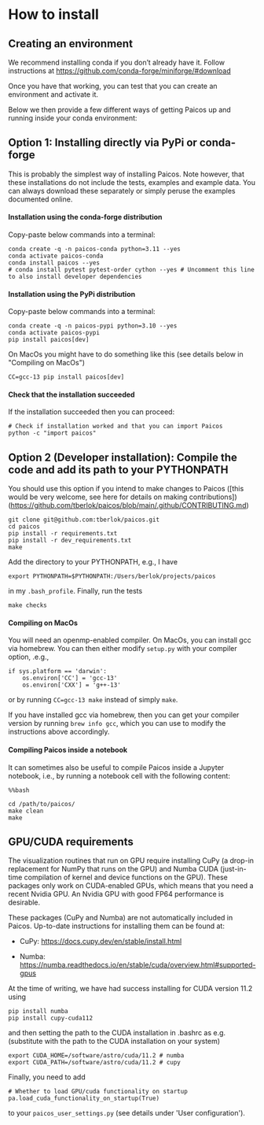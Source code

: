 # How to install

## Creating an environment

We recommend installing conda if you don’t already have it. Follow instructions at <https://github.com/conda-forge/miniforge/#download>

Once you have that working, you can test that you can create an environment and activate it.

Below we then provide a few different ways of getting Paicos up and running inside your conda environment:

## Option 1: Installing directly via PyPi or conda-forge

This is probably the simplest way of installing Paicos. Note however, that
these installations do not include the tests, examples and example data.
You can always download these separately or simply peruse the examples documented online.

#### Installation using the conda-forge distribution

Copy-paste below commands into a terminal:
```
conda create -q -n paicos-conda python=3.11 --yes
conda activate paicos-conda
conda install paicos --yes
# conda install pytest pytest-order cython --yes # Uncomment this line to also install developer dependencies
```

#### Installation using the PyPi distribution 

Copy-paste below commands into a terminal:
```
conda create -q -n paicos-pypi python=3.10 --yes
conda activate paicos-pypi
pip install paicos[dev]
```

On MacOs you might have to do something like this (see details below in "Compiling on MacOs")
```
CC=gcc-13 pip install paicos[dev]
```

#### Check that the installation succeeded

If the installation succeeded then you can proceed:
```
# Check if installation worked and that you can import Paicos 
python -c "import paicos"
```

## Option 2 (Developer installation): Compile the code and add its path to your PYTHONPATH 

You should use this option if you intend to make changes to Paicos ([this would be very welcome, see here for details on making contributions])(https://github.com/tberlok/paicos/blob/main/.github/CONTRIBUTING.md)
```
git clone git@github.com:tberlok/paicos.git
cd paicos
pip install -r requirements.txt
pip install -r dev_requirements.txt
make
```

Add the directory to your PYTHONPATH, e.g., I have
```
export PYTHONPATH=$PYTHONPATH:/Users/berlok/projects/paicos
```
in my `.bash_profile`. Finally, run the tests
```
make checks
```

#### Compiling on MacOs

You will need an openmp-enabled compiler. On MacOs, you can install gcc via homebrew.
You can then either modify `setup.py` with your
compiler option, .e.g.,
```
if sys.platform == 'darwin':
    os.environ['CC'] = 'gcc-13'
    os.environ['CXX'] = 'g++-13'
```
or by running `CC=gcc-13 make` instead of simply `make`.

If you have installed gcc via homebrew, then you can get your compiler version by running
`brew info gcc`, which you can use to modify the instructions above accordingly.


#### Compiling Paicos inside a notebook
It can sometimes also be useful to compile Paicos inside a Jupyter notebook, i.e.,
by running a notebook cell with the following content:
```
%%bash

cd /path/to/paicos/
make clean
make
```

<!---
## Option 3: Installing the development version using pip 
```
git clone git@github.com:tberlok/paicos.git
cd paicos
pip install -r requirements.txt
pip install -r dev_requirements.txt
python3 -m pip install -e .
make checks
```
-->

## GPU/CUDA requirements

The visualization routines that run on GPU require installing CuPy (a drop-in replacement
for NumPy that runs on the GPU) and Numba CUDA (just-in-time compilation of kernel
and device functions on the GPU). These packages only work on CUDA-enabled GPUs,
which means that you need a recent Nvidia GPU. An Nvidia GPU with good FP64 performance
is desirable.

These packages (CuPy and Numba) are not automatically included in Paicos.
Up-to-date instructions for installing them can be found at:

- CuPy: https://docs.cupy.dev/en/stable/install.html

- Numba: https://numba.readthedocs.io/en/stable/cuda/overview.html#supported-gpus

At the time of writing, we have had success installing for CUDA version
11.2 using

```
pip install numba
pip install cupy-cuda112
```
and then setting the path to the CUDA installation in .bashrc as e.g.
(substitute with the path to the CUDA installation on your system)
```
export CUDA_HOME=/software/astro/cuda/11.2 # numba
export CUDA_PATH=/software/astro/cuda/11.2 # cupy
```

Finally, you need to add
```
# Whether to load GPU/cuda functionality on startup
pa.load_cuda_functionality_on_startup(True)
```
to your `paicos_user_settings.py` (see details under 'User configuration').


